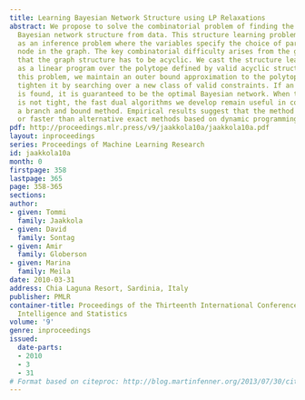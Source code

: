 ```yaml
---
title: Learning Bayesian Network Structure using LP Relaxations
abstract: We propose to solve the combinatorial problem of finding the highest scoring
  Bayesian network structure from data. This structure learning problem can be viewed
  as an inference problem where the variables specify the choice of parents for each
  node in the graph. The key combinatorial difficulty arises from the global constraint
  that the graph structure has to be acyclic. We cast the structure learning problem
  as a linear program over the polytope defined by valid acyclic structures. In relaxing
  this problem, we maintain an outer bound approximation to the polytope and iteratively
  tighten it by searching over a new class of valid constraints. If an integral solution
  is found, it is guaranteed to be the optimal Bayesian network. When the relaxation
  is not tight, the fast dual algorithms we develop remain useful in combination with
  a branch and bound method. Empirical results suggest that the method is competitive
  or faster than alternative exact methods based on dynamic programming.
pdf: http://proceedings.mlr.press/v9/jaakkola10a/jaakkola10a.pdf
layout: inproceedings
series: Proceedings of Machine Learning Research
id: jaakkola10a
month: 0
firstpage: 358
lastpage: 365
page: 358-365
sections: 
author:
- given: Tommi
  family: Jaakkola
- given: David
  family: Sontag
- given: Amir
  family: Globerson
- given: Marina
  family: Meila
date: 2010-03-31
address: Chia Laguna Resort, Sardinia, Italy
publisher: PMLR
container-title: Proceedings of the Thirteenth International Conference on Artificial
  Intelligence and Statistics
volume: '9'
genre: inproceedings
issued:
  date-parts:
  - 2010
  - 3
  - 31
# Format based on citeproc: http://blog.martinfenner.org/2013/07/30/citeproc-yaml-for-bibliographies/
---
```

